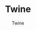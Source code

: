 ---
designer: Endless Knot
description: "Color%20Name%3A%20Sapphire%0AMaterial%3A%20Wool/Silk%0APile%3A%20Cut%20%26%20LoopStyle%3A%20Abstract%2C%20Modern%2C%20New%20Arrivals"
image_primary: img/Sapphire-600x813.jpg
image_secondary: ../../../images/blank.png
manufacturer: Endless Knot
href: https://endlessknotrugs.com/product/twine/
subtitle: Twine
tags: 
  - endless_knot
  - hand-tufted-rugs
title: Twine
image_thumb: img/Sapphire-300x300.jpg
category: hand-tufted-rugs
slug: /manufacturers/endless-knot/hand-tufted-rugs/endless-knot-twine
---